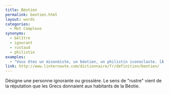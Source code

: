 ```yaml
---
title: Béotien
permalink: beotien.html
layout: words
categories:
  - Mot Complexe
synonyms:
  - bélître
  - ignorant
  - rustaud
  - philistin
examples:
  - "Vous êtes un misonéiste, un béotien, un philistin iconoclaste. [À quelqu'un qui ne veut pas retenir une méthode pratique du prof.]"
link: http://www.linternaute.com/dictionnaire/fr/definition/beotien/
---
```


Désigne une personne ignorante ou grossière.
Le sens de "rustre" vient de la réputation que les Grecs donnaient aux habitants de la Béotie.
